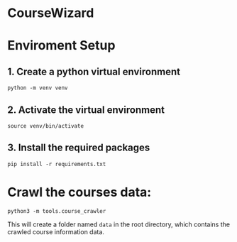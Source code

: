 # CourseWizard

# Enviroment Setup
## 1. Create a python virtual environment
```
python -m venv venv
```
## 2. Activate the virtual environment
```
source venv/bin/activate
```

## 3. Install the required packages
```
pip install -r requirements.txt
```

# Crawl the courses data:
```
python3 -m tools.course_crawler
```
This will create a folder named `data` in the root directory, which contains the crawled course information data.

